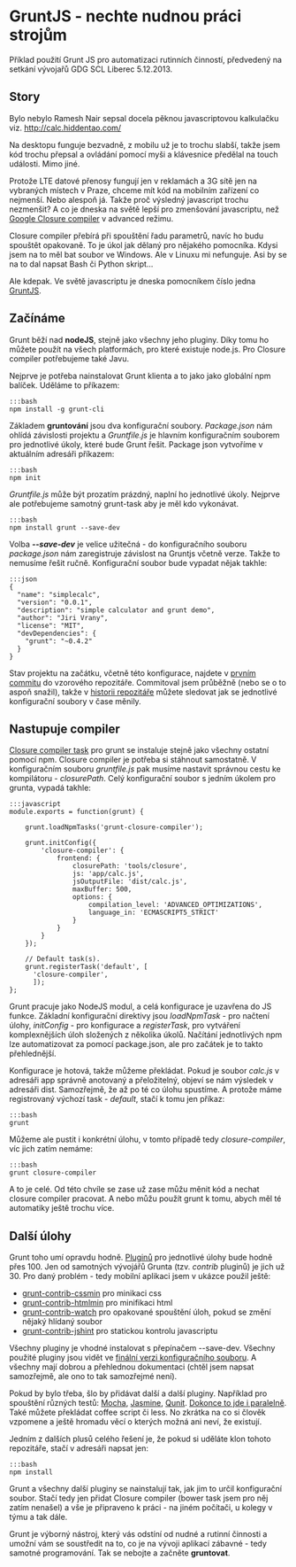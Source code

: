 # GruntJS - nechte nudnou práci strojům

Příklad použití Grunt JS pro automatizaci rutinních činností, předvedený na
setkání vývojařů GDG SCL Liberec 5.12.2013.

## Story
Bylo nebylo Ramesh Nair sepsal docela pěknou javascriptovou kalkulačku viz. http://calc.hiddentao.com/

Na desktopu funguje bezvadně, z mobilu už je to trochu slabší, takže jsem kód trochu přepsal a ovládání pomocí
myši a klávesnice předělal na touch události. Mimo jiné.

Protože LTE datové přenosy fungují jen v reklamách a 3G sítě jen na vybraných místech v Praze, chceme mít kód na mobilním zařízení co nejmenší. Nebo alespoň já. Takže proč výsledný javascript trochu nezmenšit? A co je dneska na světě lepší pro zmenšování javascriptu, než [Google Closure compiler](https://developers.google.com/closure/compiler/?hl=cs) v advanced režimu.

Closure compiler přebírá při spouštění řadu parametrů, navíc ho budu spouštět opakovaně. To je úkol jak dělaný pro nějakého pomocníka. Kdysi jsem na to měl bat soubor ve Windows. Ale v Linuxu mi nefunguje. Asi by se na to dal napsat Bash či Python skript...

Ale kdepak. Ve světě javascriptu je dneska pomocníkem číslo jedna [GruntJS](http://gruntjs.com/ "Grunt JS").

## Začínáme

Grunt běží nad **nodeJS**, stejně jako všechny jeho pluginy. Díky tomu ho můžete použít na všech platformách, pro které existuje node.js. Pro Closure compiler potřebujeme také Javu.

Nejprve je potřeba nainstalovat Grunt klienta a to jako jako globální npm balíček. Uděláme to příkazem:

    :::bash
    npm install -g grunt-cli


Základem __gruntování__ jsou dva konfigurační soubory. _Package.json_ nám ohlídá závislosti projektu a _Gruntfile.js_ je hlavním konfiguračním souborem pro jednotlivé úkoly, které bude Grunt řešit. Package json vytvoříme v aktuálním adresáři příkazem:

    :::bash
    npm init

_Gruntfile.js_ může být prozatím prázdný, naplní ho jednotlivé úkoly. Nejprve ale potřebujeme samotný grunt-task aby je měl kdo vykonávat.

    :::bash
    npm install grunt --save-dev

Volba **_--save-dev_** je velice užitečná - do konfiguračního souboru _package.json_ nám zaregistruje závislost na Gruntjs včetně verze. Takže to nemusíme řešit ručně. Konfigurační soubor bude vypadat nějak takhle:

    :::json
    {
      "name": "simplecalc",
      "version": "0.0.1",
      "description": "simple calculator and grunt demo",
      "author": "Jiri Vrany",
      "license": "MIT",
      "devDependencies": {
        "grunt": "~0.4.2"
      }
    }

Stav projektu na začátku, včetně této konfigurace, najdete v [prvním commitu](https://github.com/jirivrany/gdgscl-grunt-demo/tree/cb973805a5ab2cc814d7be320a47c605a4d59f8b) do vzorového repozitáře. Commitoval jsem průběžně (nebo se o to aspoň snažil), takže v [historii repozitáře](https://github.com/jirivrany/gdgscl-grunt-demo/commits/master) můžete sledovat jak se jednotlivé konfigurační soubory v čase měnily.

## Nastupuje compiler
[Closure compiler task](https://github.com/gmarty/grunt-closure-compiler) pro grunt se instaluje stejně jako všechny ostatní pomocí npm. Closure compiler je potřeba si stáhnout samostatně. V konfiguračním souboru _gruntfile.js_ pak musíme nastavit správnou cestu ke kompilátoru - _closurePath_. Celý konfigurační soubor s jedním úkolem pro grunta, vypadá takhle:

    :::javascript
    module.exports = function(grunt) {

        grunt.loadNpmTasks('grunt-closure-compiler');
        
        grunt.initConfig({
            'closure-compiler': {
                frontend: {
                    closurePath: 'tools/closure',
                    js: 'app/calc.js',
                    jsOutputFile: 'dist/calc.js',
                    maxBuffer: 500,
                    options: {
                        compilation_level: 'ADVANCED_OPTIMIZATIONS',
                        language_in: 'ECMASCRIPT5_STRICT'
                    }
                }
            }
        });

        // Default task(s).
        grunt.registerTask('default', [
          'closure-compiler',
          ]);
    };

Grunt pracuje jako NodeJS modul, a celá konfigurace je uzavřena do JS funkce. Základní konfigurační direktivy jsou _loadNpmTask_ - pro načtení úlohy, _initConfig_ - pro konfigurace a _registerTask_, pro vytváření komplexnějších úloh složených z několika úkolů. Načítání jednotlivých npm lze automatizovat za pomocí package.json, ale pro začátek je to takto přehlednější.

Konfigurace je hotová, takže můžeme překládat. Pokud je soubor _calc.js_ v adresáři app správně anotovaný a přeložitelný, objeví se nám výsledek v adresáři dist. Samozřejmě, že až po té co úlohu spustíme. A protože máme registrovaný výchozí task - _default_, stačí k tomu jen příkaz:

    :::bash
    grunt


Můžeme ale pustit i konkrétní úlohu, v tomto případě tedy _closure-compiler_, víc jich zatím nemáme:

    :::bash
    grunt closure-compiler


A to je celé. Od této chvíle se zase už zase můžu měnit kód a nechat closure compiler pracovat. A nebo můžu použít grunt k tomu, abych měl té automatiky ještě trochu více.

## Další úlohy

Grunt toho umí opravdu hodně. [Pluginů](http://gruntjs.com/plugins/) pro jednotlivé úlohy bude hodně přes 100. Jen od samotných vývojářů Grunta (tzv. _contrib_ pluginů) je jich už 30. Pro daný problém - tedy mobilní aplikaci jsem v ukázce použil ještě:

* [grunt-contrib-cssmin](https://github.com/gruntjs/grunt-contrib-cssmin) pro minikaci css
* [grunt-contrib-htmlmin](https://github.com/gruntjs/grunt-contrib-htmlmin) pro minifikaci html
* [grunt-contrib-watch](https://github.com/gruntjs/grunt-contrib-watch) pro opakované spouštění úloh, pokud se změní nějaký hlídaný soubor
* [grunt-contrib-jshint](https://github.com/gruntjs/grunt-contrib-jshint)  pro statickou kontrolu javascriptu

Všechny pluginy je vhodné instalovat s přepínačem --save-dev. Všechny použité pluginy jsou vidět ve [finální verzi konfiguračního souboru](https://github.com/jirivrany/gdgscl-grunt-demo/blob/master/Gruntfile.js). A všechny  mají dobrou a přehlednou dokumentaci (chtěl jsem napsat samozřejmě, ale ono to tak samozřejmé není).

Pokud by bylo třeba, šlo by přidávat další a další pluginy. Například pro spouštění různých testů: [Mocha](https://github.com/kmiyashiro/grunt-mocha), [Jasmine](https://github.com/gruntjs/grunt-contrib-jasmine), [Qunit](https://github.com/gruntjs/grunt-contrib-qunit). [Dokonce to jde i paralelně](https://github.com/sindresorhus/grunt-concurrent). Také můžete překládat coffee script či less. No zkrátka na co si člověk vzpomene a ještě hromadu věcí o kterých možná ani neví, že existují.

Jedním z dalších plusů celého řešení je, že pokud si uděláte klon tohoto repozitáře, stačí v adresáři napsat jen:

    :::bash
    npm install

Grunt a všechny další pluginy se nainstalují tak, jak jim to určil konfigurační soubor. Stačí tedy jen přidat Closure compiler (bower task jsem pro něj zatím nenašel) a vše je připraveno k práci - na jiném počítači, u kolegy v týmu a tak dále.

Grunt je výborný nástroj, který vás odstíní od nudné a rutinní činnosti a umožní vám se soustředit na to, co je na vývoji aplikací zábavné - tedy samotné programování. Tak se nebojte a začněte __gruntovat__.

